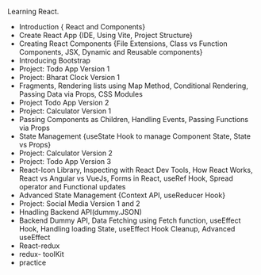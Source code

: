 Learning React.


- Introduction { React and Components}
- Create React App {IDE, Using Vite, Project Structure}
- Creating React Components {File Extensions, Class vs Function Components, JSX, Dynamic and Reusable components}
- Introducing Bootstrap
- Project: Todo App Version 1
- Project: Bharat Clock Version 1
- Fragments, Rendering lists using Map Method, Conditional Rendering, Passing Data via Props, CSS Modules
- Project Todo App Version 2
- Project: Calculator Version 1
- Passing Components as Children, Handling Events, Passing Functions via Props
- State Management {useState Hook to manage Component State, State vs Props}
- Project: Calculator Version 2
- Project: Todo App Version 3
- React-Icon Library, Inspecting with React Dev Tools, How React Works, React vs Angular vs VueJs, Forms in React, useRef Hook, Spread operator and Functional updates
- Advanced State Management {Context API, useReducer Hook}
- Project: Social Media Version 1 and 2
- Hnadling Backend API(dummy.JSON)
- Backend Dummy API, Data Fetching using Fetch function, useEffect Hook, Handling loading State, useEffect Hook Cleanup, Advanced useEffect
- React-redux
- redux- toolKit
- practice
  
